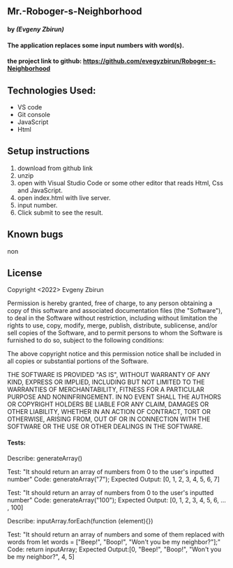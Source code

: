 ## Mr.-Roboger-s-Neighborhood

#### by _**(Evgeny Zbirun)**_

#### The application replaces some input numbers with word(s).



#### the project link to github: https://github.com/evegyzbirun/Roboger-s-Neighborhood

## Technologies Used:
* VS code
* Git console
* JavaScript
* Html 

## Setup instructions

1. download from github link
2. unzip
3. open with Visual Studio Code or some other editor that reads Html, Css and JavaScript.
4. open index.html with live server.
5. input number.
6. Click submit to see the result.

## Known bugs
 non

## License

Copyright <2022> Evgeny Zbirun

Permission is hereby granted, free of charge, to any person obtaining a copy of this software and associated documentation files (the "Software"), to deal in the Software without restriction, including without limitation the rights to use, copy, modify, merge, publish, distribute, sublicense, and/or sell copies of the Software, and to permit persons to whom the Software is furnished to do so, subject to the following conditions:

The above copyright notice and this permission notice shall be included in all copies or substantial portions of the Software.

THE SOFTWARE IS PROVIDED "AS IS", WITHOUT WARRANTY OF ANY KIND, EXPRESS OR IMPLIED, INCLUDING BUT NOT LIMITED TO THE WARRANTIES OF MERCHANTABILITY, FITNESS FOR A PARTICULAR PURPOSE AND NONINFRINGEMENT. IN NO EVENT SHALL THE AUTHORS OR COPYRIGHT HOLDERS BE LIABLE FOR ANY CLAIM, DAMAGES OR OTHER LIABILITY, WHETHER IN AN ACTION OF CONTRACT, TORT OR OTHERWISE, ARISING FROM, OUT OF OR IN CONNECTION WITH THE SOFTWARE OR THE USE OR OTHER DEALINGS IN THE SOFTWARE.

#### Tests:
Describe: generateArray()

Test: "It should return an array of numbers from 0 to the user's inputted number"
Code: generateArray("7");
Expected Output: [0, 1, 2, 3, 4, 5, 6, 7]

Test: "It should return an array of numbers from 0 to the user's inputted number"
Code: generateArray("100");
Expected Output: [0, 1, 2, 3, 4, 5, 6, ... , 100]

Describe: inputArray.forEach(function (element){})

Test: "It should return an array of numbers and some of them replaced with words from let words = ["Beep!", "Boop!", "Won't you be my neighbor?"];"
Code: return inputArray;
Expected Output:[0, "Beep!", "Boop!", "Won't you be my neighbor?", 4, 5]